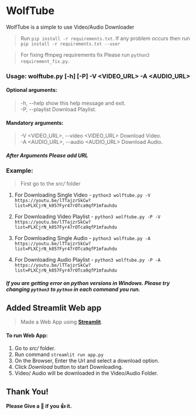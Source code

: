 # WolfTube
WolfTube is a simple to use Video/Audio Downloader

> Run `pip install -r requirements.txt`. If any problem occurs then run `pip install -r requirements.txt --user`

> For fixing ffmpeg requirements fix Please run `python3 requirement_fix.py`.

### Usage: wolftube.py [-h] [-P] -V <VIDEO_URL> -A <AUDIO_URL>

#### Optional arguments:

  > -h, --help            show this help message and exit. \
  > -P, --playlist        Download Playlist.
  
#### Mandatory arguments:

  > -V <VIDEO_URL>, --video <VIDEO_URL> 
                        Download Video. \
  > -A <AUDIO_URL>, --audio <AUDIO_URL> 
                        Download Audio.
##### After Arguments Please add URL


### Example: 
> First go to the _src/_ folder 
1. For Downloading Single Video  - `python3 wolftube.py -V https://youtu.be/lTTajzrSkCw?list=PLXCjrN_k057Fyr47rOTca9qfP1mfauhdu`

2. For Downloading Video Playlist - `python3 wolftube.py -P -V https://youtu.be/lTTajzrSkCw?list=PLXCjrN_k057Fyr47rOTca9qfP1mfauhdu`

3. For Downloading Single Audio - `python3 wolftube.py -A https://youtu.be/lTTajzrSkCw?list=PLXCjrN_k057Fyr47rOTca9qfP1mfauhdu`

4. For Downloading Audio Playlist - `python3 wolftube.py -P -A https://youtu.be/lTTajzrSkCw?list=PLXCjrN_k057Fyr47rOTca9qfP1mfauhdu`


##### If you are getting error on python versions in Windows. Please try changing `python3` to `python` in each command you run.

## Added Streamlit Web app
> Made a Web App using [__Streamlit__](https://www.streamlit.io/).
#### To run Web App:
1. Go to _src/_ folder.
2. Run command `streamlit run app.py`
3. On the Browser, Enter the Url and select a download option.
4. Click _Download_ button to start Downloading.
5. Video/ Audio will be downloaded in the Video/Audio Folder.

## Thank You!
__Please Give a :star2: if you :+1: it.__
